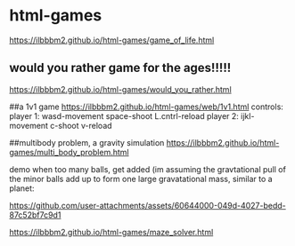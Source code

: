 # html-games
https://ilbbbm2.github.io/html-games/game_of_life.html
## would you rather game for the ages!!!!!
https://ilbbbm2.github.io/html-games/would_you_rather.html

##a 1v1 game
https://ilbbbm2.github.io/html-games/web/1v1.html
controls: player 1: wasd-movement
                    space-shoot
                    L.cntrl-reload
          player 2: ijkl-movement
                    c-shoot
                    v-reload


##multibody problem, a gravity simulation
https://ilbbbm2.github.io/html-games/multi_body_problem.html

demo when too many balls, get added (im assuming the gravtational pull of the minor balls add up to form one large gravatational mass, similar to a planet:




https://github.com/user-attachments/assets/60644000-049d-4027-bedd-87c52bf7c9d1



https://ilbbbm2.github.io/html-games/maze_solver.html
